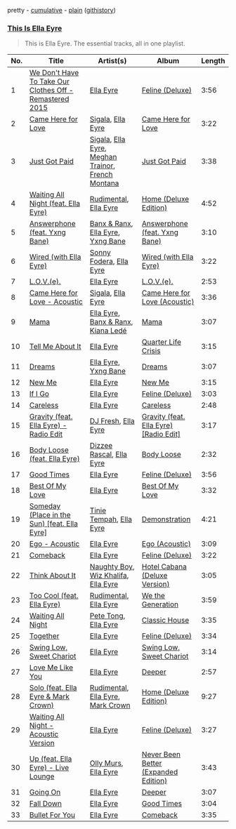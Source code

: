 pretty - [cumulative](https://github.com/catzs/spotify-playlist-archive/blob/master/playlists/cumulative/This%20Is%20Ella%20Eyre.md) - [plain](https://github.com/catzs/spotify-playlist-archive/blob/master/playlists/plain/37i9dQZF1DZ06evO3BvvmU) ([githistory](https://github.githistory.xyz/catzs/spotify-playlist-archive/blob/master/playlists/plain/37i9dQZF1DZ06evO3BvvmU))

### [This Is Ella Eyre](https://open.spotify.com/playlist/37i9dQZF1DZ06evO3BvvmU)

> This is Ella Eyre. The essential tracks, all in one playlist.

| No. | Title | Artist(s) | Album | Length |
|---|---|---|---|---|
| 1 | [We Don't Have To Take Our Clothes Off - Remastered 2015](https://open.spotify.com/track/49GpGYGli1xcxovgYf0k4c) | [Ella Eyre](https://open.spotify.com/artist/66TrUkUZ3RM29dqeDQRgyA) | [Feline (Deluxe)](https://open.spotify.com/album/3LfVVimEZr5YefjHZvlDzP) | 3:56 |
| 2 | [Came Here for Love](https://open.spotify.com/track/3kGfazcbVvVkuZunzlLgTD) | [Sigala](https://open.spotify.com/artist/1IueXOQyABrMOprrzwQJWN), [Ella Eyre](https://open.spotify.com/artist/66TrUkUZ3RM29dqeDQRgyA) | [Came Here for Love](https://open.spotify.com/album/22x1g0NEicPMxuEOXlGUw5) | 3:22 |
| 3 | [Just Got Paid](https://open.spotify.com/track/0v3BMLcwUmAwyqJaf5997o) | [Sigala](https://open.spotify.com/artist/1IueXOQyABrMOprrzwQJWN), [Ella Eyre](https://open.spotify.com/artist/66TrUkUZ3RM29dqeDQRgyA), [Meghan Trainor](https://open.spotify.com/artist/6JL8zeS1NmiOftqZTRgdTz), [French Montana](https://open.spotify.com/artist/6vXTefBL93Dj5IqAWq6OTv) | [Just Got Paid](https://open.spotify.com/album/09uJvEy1F5GwvazqSQcYyB) | 3:38 |
| 4 | [Waiting All Night (feat. Ella Eyre)](https://open.spotify.com/track/1uWTlK72KKpzsCHhu62OV5) | [Rudimental](https://open.spotify.com/artist/4WN5naL3ofxrVBgFpguzKo), [Ella Eyre](https://open.spotify.com/artist/66TrUkUZ3RM29dqeDQRgyA) | [Home (Deluxe Edition)](https://open.spotify.com/album/2O7R7SK5zDsGeI1JpNihNE) | 4:52 |
| 5 | [Answerphone (feat. Yxng Bane)](https://open.spotify.com/track/1HagMz5nWk1HmevNCBOxF3) | [Banx & Ranx](https://open.spotify.com/artist/2uFC1dAj5b0YU7vulKNZ0p), [Ella Eyre](https://open.spotify.com/artist/66TrUkUZ3RM29dqeDQRgyA), [Yxng Bane](https://open.spotify.com/artist/5AbLpsnTQVNB3OEadYiVrK) | [Answerphone (feat. Yxng Bane)](https://open.spotify.com/album/5zg7gO8BMZpwEt8Cb8PNC0) | 3:10 |
| 6 | [Wired (with Ella Eyre)](https://open.spotify.com/track/7k3uKOLzMCvYM00E3QZTSq) | [Sonny Fodera](https://open.spotify.com/artist/39B7ChWwrWDs7zXlsu3MoP), [Ella Eyre](https://open.spotify.com/artist/66TrUkUZ3RM29dqeDQRgyA) | [Wired (with Ella Eyre)](https://open.spotify.com/album/0M1hM6jkl3oUJL8MjOo1oF) | 3:22 |
| 7 | [L.O.V.(e).](https://open.spotify.com/track/5MyIR4vCwqxnB0biyFqcdw) | [Ella Eyre](https://open.spotify.com/artist/66TrUkUZ3RM29dqeDQRgyA) | [L.O.V.(e).](https://open.spotify.com/album/0u6Gl8bYJ2dF9zmqNvWkBl) | 2:53 |
| 8 | [Came Here for Love - Acoustic](https://open.spotify.com/track/6gBwaCbb1lKHvlN9mVOVAg) | [Sigala](https://open.spotify.com/artist/1IueXOQyABrMOprrzwQJWN), [Ella Eyre](https://open.spotify.com/artist/66TrUkUZ3RM29dqeDQRgyA) | [Came Here for Love (Acoustic)](https://open.spotify.com/album/2YwHJ9OLSiwzwo6n4VLEvk) | 3:36 |
| 9 | [Mama](https://open.spotify.com/track/3vvvxijSiLemsZPIZGFpo4) | [Ella Eyre](https://open.spotify.com/artist/66TrUkUZ3RM29dqeDQRgyA), [Banx & Ranx](https://open.spotify.com/artist/2uFC1dAj5b0YU7vulKNZ0p), [Kiana Ledé](https://open.spotify.com/artist/7jZMxhsB8djyIbYmoiJSTs) | [Mama](https://open.spotify.com/album/6WKDuSqrkMtRFovi21Zp9g) | 3:07 |
| 10 | [Tell Me About It](https://open.spotify.com/track/4Qm58hRuXM80wlYPUIgAlc) | [Ella Eyre](https://open.spotify.com/artist/66TrUkUZ3RM29dqeDQRgyA) | [Quarter Life Crisis](https://open.spotify.com/album/6MNPxztASuTkfIosK66fW7) | 3:15 |
| 11 | [Dreams](https://open.spotify.com/track/1fIPygKXkjzBpjRskS0Pmc) | [Ella Eyre](https://open.spotify.com/artist/66TrUkUZ3RM29dqeDQRgyA), [Yxng Bane](https://open.spotify.com/artist/5AbLpsnTQVNB3OEadYiVrK) | [Dreams](https://open.spotify.com/album/1IMo1qn4dTkVQsnletWLRD) | 3:07 |
| 12 | [New Me](https://open.spotify.com/track/64zUfXPRniUl7qKaUtpqeS) | [Ella Eyre](https://open.spotify.com/artist/66TrUkUZ3RM29dqeDQRgyA) | [New Me](https://open.spotify.com/album/16FfsigPMI9Zb4GqF0XlBS) | 3:15 |
| 13 | [If I Go](https://open.spotify.com/track/4R6TWBDqFeJBQnBtha4zDh) | [Ella Eyre](https://open.spotify.com/artist/66TrUkUZ3RM29dqeDQRgyA) | [Feline (Deluxe)](https://open.spotify.com/album/3LfVVimEZr5YefjHZvlDzP) | 3:03 |
| 14 | [Careless](https://open.spotify.com/track/1rXEehyenWvuge8Tqsvi3H) | [Ella Eyre](https://open.spotify.com/artist/66TrUkUZ3RM29dqeDQRgyA) | [Careless](https://open.spotify.com/album/5KwZ3l3sudsVkJCU88rVs2) | 2:48 |
| 15 | [Gravity (feat. Ella Eyre) - Radio Edit](https://open.spotify.com/track/4d6iVPhEpZI48CLkNbWbkq) | [DJ Fresh](https://open.spotify.com/artist/6r20qOqY7qDWI0PPTxVMlC), [Ella Eyre](https://open.spotify.com/artist/66TrUkUZ3RM29dqeDQRgyA) | [Gravity (feat. Ella Eyre) [Radio Edit]](https://open.spotify.com/album/1AafbzIgwYyYhkkB3LTEgm) | 3:17 |
| 16 | [Body Loose (feat. Ella Eyre)](https://open.spotify.com/track/3gM40wvXiVUvuvQYY75tWa) | [Dizzee Rascal](https://open.spotify.com/artist/0gusqTJKxtU1UTmNRMHZcv), [Ella Eyre](https://open.spotify.com/artist/66TrUkUZ3RM29dqeDQRgyA) | [Body Loose](https://open.spotify.com/album/1GPtfBsiUwsaflfKHEIKuK) | 2:32 |
| 17 | [Good Times](https://open.spotify.com/track/2gBjKIQCrJ0OJRGvOp3ReU) | [Ella Eyre](https://open.spotify.com/artist/66TrUkUZ3RM29dqeDQRgyA) | [Feline (Deluxe)](https://open.spotify.com/album/3LfVVimEZr5YefjHZvlDzP) | 3:56 |
| 18 | [Best Of My Love](https://open.spotify.com/track/66LbRXJOWGRZyqg5kmyMia) | [Ella Eyre](https://open.spotify.com/artist/66TrUkUZ3RM29dqeDQRgyA) | [Best Of My Love](https://open.spotify.com/album/4iFMHEfuKXyAosolDzbrSe) | 3:32 |
| 19 | [Someday (Place in the Sun) [feat. Ella Eyre]](https://open.spotify.com/track/2KILKwkD7c7yzZK1dC8pHa) | [Tinie Tempah](https://open.spotify.com/artist/0Tob4H0FLtEONHU1MjpUEp), [Ella Eyre](https://open.spotify.com/artist/66TrUkUZ3RM29dqeDQRgyA) | [Demonstration](https://open.spotify.com/album/46V4ARN9jk4vpZ7nMFcig6) | 4:21 |
| 20 | [Ego - Acoustic](https://open.spotify.com/track/4vW2rcMc6k3WTehWCHlcmS) | [Ella Eyre](https://open.spotify.com/artist/66TrUkUZ3RM29dqeDQRgyA) | [Ego (Acoustic)](https://open.spotify.com/album/2jhTtCer4kWD6Es8gzgBcX) | 3:09 |
| 21 | [Comeback](https://open.spotify.com/track/5KMOu6OCBeBrT5Xuq5xuYo) | [Ella Eyre](https://open.spotify.com/artist/66TrUkUZ3RM29dqeDQRgyA) | [Feline (Deluxe)](https://open.spotify.com/album/3LfVVimEZr5YefjHZvlDzP) | 3:22 |
| 22 | [Think About It](https://open.spotify.com/track/3Hosg5MjfnRISXjR4VBqfY) | [Naughty Boy](https://open.spotify.com/artist/1bT7m67vi78r2oqvxrP3X5), [Wiz Khalifa](https://open.spotify.com/artist/137W8MRPWKqSmrBGDBFSop), [Ella Eyre](https://open.spotify.com/artist/66TrUkUZ3RM29dqeDQRgyA) | [Hotel Cabana (Deluxe Version)](https://open.spotify.com/album/6ubgnzYckmWTNuCpc5Di5i) | 3:05 |
| 23 | [Too Cool (feat. Ella Eyre)](https://open.spotify.com/track/3DD71n3LCkPNUsvtVDT2T4) | [Rudimental](https://open.spotify.com/artist/4WN5naL3ofxrVBgFpguzKo), [Ella Eyre](https://open.spotify.com/artist/66TrUkUZ3RM29dqeDQRgyA) | [We the Generation](https://open.spotify.com/album/68s1AYwi1JtoTOD0ggqr2j) | 3:59 |
| 24 | [Waiting All Night](https://open.spotify.com/track/1LQcT6aEI7RQ7a2gy0h4PH) | [Pete Tong](https://open.spotify.com/artist/6n1t55WMsSIUFHrAL4mUsB), [Ella Eyre](https://open.spotify.com/artist/66TrUkUZ3RM29dqeDQRgyA) | [Classic House](https://open.spotify.com/album/0cwTmQR4XCgE3Fb2GZ9Hg3) | 3:35 |
| 25 | [Together](https://open.spotify.com/track/3heBlHAJa5ZMCxvI07OUEH) | [Ella Eyre](https://open.spotify.com/artist/66TrUkUZ3RM29dqeDQRgyA) | [Feline (Deluxe)](https://open.spotify.com/album/3LfVVimEZr5YefjHZvlDzP) | 3:34 |
| 26 | [Swing Low, Sweet Chariot](https://open.spotify.com/track/5wNW6fxFg4HqFccB0E93Zj) | [Ella Eyre](https://open.spotify.com/artist/66TrUkUZ3RM29dqeDQRgyA) | [Swing Low, Sweet Chariot](https://open.spotify.com/album/0GzYjhwiBNl1rTgRpbhMVL) | 3:14 |
| 27 | [Love Me Like You](https://open.spotify.com/track/2lqRR6h0SKhqVzBx2FR1bG) | [Ella Eyre](https://open.spotify.com/artist/66TrUkUZ3RM29dqeDQRgyA) | [Deeper](https://open.spotify.com/album/4TJaxSj3wX3lPljYeualtE) | 2:57 |
| 28 | [Solo (feat. Ella Eyre & Mark Crown)](https://open.spotify.com/track/1PXNsqL8L4XZjmVygiYG3g) | [Rudimental](https://open.spotify.com/artist/4WN5naL3ofxrVBgFpguzKo), [Ella Eyre](https://open.spotify.com/artist/66TrUkUZ3RM29dqeDQRgyA), [Mark Crown](https://open.spotify.com/artist/3WHk8tdSPkDFn9nSSk6qP1) | [Home (Deluxe Edition)](https://open.spotify.com/album/2O7R7SK5zDsGeI1JpNihNE) | 9:27 |
| 29 | [Waiting All Night - Acoustic Version](https://open.spotify.com/track/7DZGEzuuydBrZomG0XSlRe) | [Ella Eyre](https://open.spotify.com/artist/66TrUkUZ3RM29dqeDQRgyA) | [Feline (Deluxe)](https://open.spotify.com/album/3LfVVimEZr5YefjHZvlDzP) | 3:27 |
| 30 | [Up (feat. Ella Eyre) - Live Lounge](https://open.spotify.com/track/1R2XWEYc7htTEpjh3zKUP6) | [Olly Murs](https://open.spotify.com/artist/3whuHq0yGx60atvA2RCVRW), [Ella Eyre](https://open.spotify.com/artist/66TrUkUZ3RM29dqeDQRgyA) | [Never Been Better (Expanded Edition)](https://open.spotify.com/album/41QyJYx6N181E3QxWpC2FW) | 3:43 |
| 31 | [Going On](https://open.spotify.com/track/7mlH2zxicBTa2gmupBac9f) | [Ella Eyre](https://open.spotify.com/artist/66TrUkUZ3RM29dqeDQRgyA) | [Deeper](https://open.spotify.com/album/4TJaxSj3wX3lPljYeualtE) | 3:07 |
| 32 | [Fall Down](https://open.spotify.com/track/7q9kWsGTtCTtaUA9jCOjx2) | [Ella Eyre](https://open.spotify.com/artist/66TrUkUZ3RM29dqeDQRgyA) | [Good Times](https://open.spotify.com/album/02ofjj2stn6QhndDECniEA) | 3:04 |
| 33 | [Bullet For You](https://open.spotify.com/track/6kt9p4N7kSXyoEFjTqINAU) | [Ella Eyre](https://open.spotify.com/artist/66TrUkUZ3RM29dqeDQRgyA) | [Comeback](https://open.spotify.com/album/32TRlpr3IpHIBSCsinhlNZ) | 3:35 |